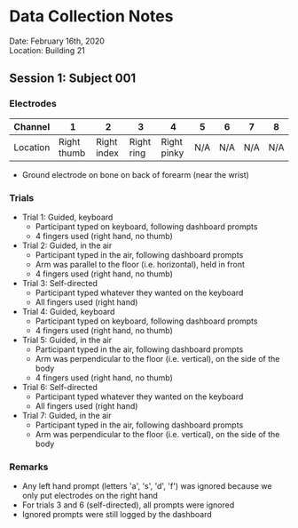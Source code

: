 # Data Collection Notes

Date: February 16th, 2020\
Location: Building 21

## Session 1: Subject 001

### Electrodes

| Channel  |      1      |      2      |      3     |       4     |  5  |  6  | 7   |  8  |
|----------|-------------|-------------|------------|-------------|-----|-----|-----|-----|
| Location | Right thumb | Right index | Right ring | Right pinky | N/A | N/A | N/A | N/A |

- Ground electrode on bone on back of forearm (near the wrist)

### Trials
- Trial 1: Guided, keyboard
    - Participant typed on keyboard, following dashboard prompts
    - 4 fingers used (right hand, no thumb)
- Trial 2: Guided, in the air
    - Participant typed in the air, following dashboard prompts
    - Arm was parallel to the floor (i.e. horizontal), held in front
    - 4 fingers used (right hand, no thumb)
- Trial 3: Self-directed
    - Participant typed whatever they wanted on the keyboard
    - All fingers used (right hand)
- Trial 4: Guided, keyboard
    - Participant typed on keyboard, following dashboard prompts
    - 4 fingers used (right hand, no thumb)
- Trial 5: Guided, in the air
    - Participant typed in the air, following dashboard prompts
    - Arm was perpendicular to the floor (i.e. vertical), on the side of the body
    - 4 fingers used (right hand, no thumb)
- Trial 6: Self-directed
    - Participant typed whatever they wanted on the keyboard
    - All fingers used (right hand)
- Trial 7: Guided, in the air
    - Participant typed in the air, following dashboard prompts
    - Arm was perpendicular to the floor (i.e. vertical), on the side of the body

### Remarks
- Any left hand prompt (letters 'a', 's', 'd', 'f') was ignored because we only put electrodes on the right hand
- For trials 3 and 6 (self-directed), all prompts were ignored
- Ignored prompts were still logged by the dashboard
